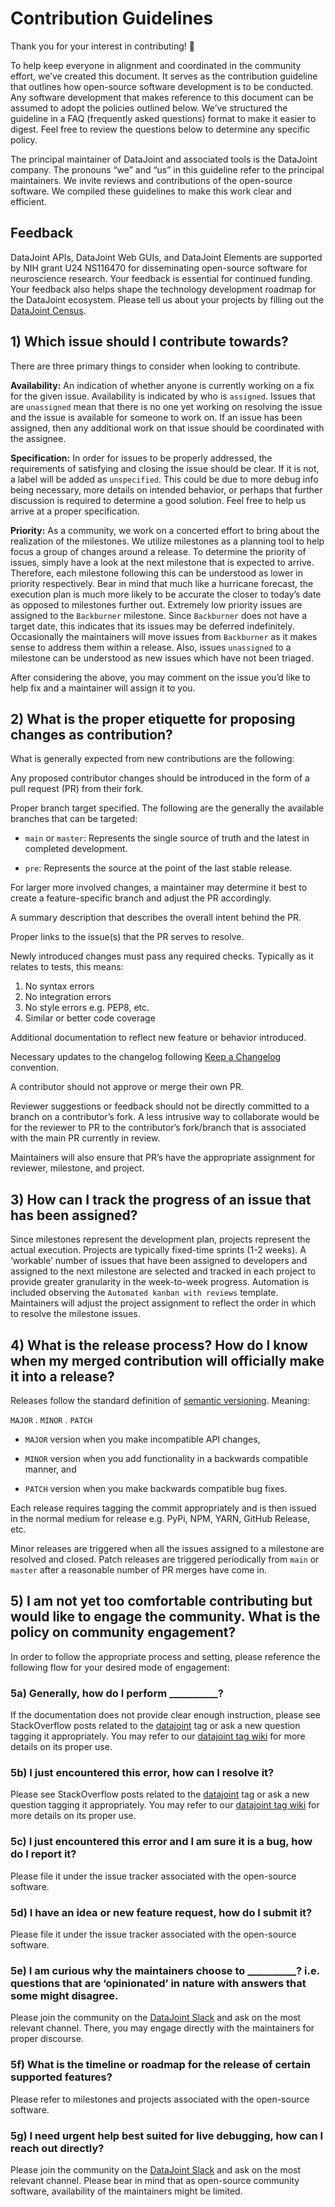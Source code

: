 # Contribution Guidelines

Thank you for your interest in contributing! 🤝

To help keep everyone in alignment and coordinated in the community effort, we’ve
created this document. It serves as the contribution guideline that outlines how
open-source software development is to be conducted. Any software development that makes
reference to this document can be assumed to adopt the policies outlined below. We’ve
structured the guideline in a FAQ (frequently asked questions) format to make it easier
to digest. Feel free to review the questions below to determine any specific policy.

The principal maintainer of DataJoint and associated tools is the DataJoint company. The
pronouns “we” and “us” in this guideline refer to the principal maintainers. We invite
reviews and contributions of the open-source software. We compiled these guidelines to
make this work clear and efficient.

## Feedback

DataJoint APIs, DataJoint Web GUIs, and DataJoint Elements are supported by NIH grant
U24 NS116470 for disseminating open-source software for neuroscience research. Your
feedback is essential for continued funding. Your feedback also helps shape the
technology development roadmap for the DataJoint ecosystem. Please tell us about your
projects by filling out the [DataJoint Census](https://community.datajoint.io).

## 1) Which issue should I contribute towards?

There are three primary things to consider when looking to contribute.

**Availability:** An indication of whether anyone is currently working on a fix for the
given issue. Availability is indicated by who is `assigned`. Issues that are
`unassigned` mean that there is no one yet working on resolving the issue and the issue
is available for someone to work on. If an issue has been assigned, then any additional
work on that issue should be coordinated with the assignee.

**Specification:** In order for issues to be properly addressed, the requirements of
satisfying and closing the issue should be clear. If it is not, a label will be added as
`unspecified`. This could be due to more debug info being necessary, more details on
intended behavior, or perhaps that further discussion is required to determine a good
solution. Feel free to help us arrive at a proper specification.

**Priority:** As a community, we work on a concerted effort to bring about the
realization of the milestones. We utilize milestones as a planning tool to help focus a
group of changes around a release. To determine the priority of issues, simply have a
look at the next milestone that is expected to arrive. Therefore, each milestone
following this can be understood as lower in priority respectively. Bear in mind that
much like a hurricane forecast, the execution plan is much more likely to be accurate
the closer to today’s date as opposed to milestones further out. Extremely low priority
issues are assigned to the `Backburner` milestone. Since `Backburner` does not have a
target date, this indicates that its issues may be deferred indefinitely. Occasionally
the maintainers will move issues from `Backburner` as it makes sense to address them
within a release. Also, issues `unassigned` to a milestone can be understood as new
issues which have not been triaged.

After considering the above, you may comment on the issue you’d like to help fix and a maintainer will assign it to you.

## 2) What is the proper etiquette for proposing changes as contribution?

What is generally expected from new contributions are the following:

Any proposed contributor changes should be introduced in the form of a pull request (PR)
from their fork.

Proper branch target specified. The following are the generally the available branches
that can be targeted:

- `main` or `master`: Represents the single source of truth and the latest in completed development.

- `pre`: Represents the source at the point of the last stable release.

For larger more involved changes, a maintainer may determine it best to create a
feature-specific branch and adjust the PR accordingly.

A summary description that describes the overall intent behind the PR.

Proper links to the issue(s) that the PR serves to resolve.

Newly introduced changes must pass any required checks. Typically as it relates to tests, this means:

1. No syntax errors
1. No integration errors
1. No style errors e.g. PEP8, etc.
1. Similar or better code coverage

Additional documentation to reflect new feature or behavior introduced.

Necessary updates to the changelog following [Keep a Changelog](https://keepachangelog.com/en/1.0.0/)
convention.

A contributor should not approve or merge their own PR.

Reviewer suggestions or feedback should not be directly committed to a branch on a
contributor’s fork. A less intrusive way to collaborate would be for the reviewer to PR
to the contributor’s fork/branch that is associated with the main PR currently in
review.

Maintainers will also ensure that PR’s have the appropriate assignment for reviewer, milestone, and project.

## 3) How can I track the progress of an issue that has been assigned?

Since milestones represent the development plan, projects represent the actual
execution. Projects are typically fixed-time sprints (1-2 weeks). A ‘workable’ number of
issues that have been assigned to developers and assigned to the next milestone are
selected and tracked in each project to provide greater granularity in the week-to-week
progress. Automation is included observing the `Automated kanban with reviews` template.
Maintainers will adjust the project assignment to reflect the order in which to resolve
the milestone issues.

## 4) What is the release process? How do I know when my merged contribution will officially make it into a release?

Releases follow the standard definition of [semantic versioning](https://semver.org/spec/v2.0.0.html).
Meaning:

`MAJOR` . `MINOR` . `PATCH`

- `MAJOR` version when you make incompatible API changes,

- `MINOR` version when you add functionality in a backwards compatible manner, and

- `PATCH` version when you make backwards compatible bug fixes.

Each release requires tagging the commit appropriately and is then issued in the normal
medium for release e.g. PyPi, NPM, YARN, GitHub Release, etc.

Minor releases are triggered when all the issues assigned to a milestone are resolved
and closed. Patch releases are triggered periodically from `main` or `master` after a
reasonable number of PR merges have come in.

## 5) I am not yet too comfortable contributing but would like to engage the community. What is the policy on community engagement?

In order to follow the appropriate process and setting, please reference the following flow for your desired mode of engagement:

### 5a) Generally, how do I perform __________?

If the documentation does not provide clear enough instruction, please see StackOverflow
posts related to the [datajoint](https://stackoverflow.com/questions/tagged/datajoint)
tag or ask a new question tagging it appropriately. You may refer to our 
[datajoint tag wiki](https://stackoverflow.com/tags/datajoint/info)
for more details on its proper use.

### 5b) I just encountered this error, how can I resolve it?

Please see StackOverflow posts related to the 
[datajoint](https://stackoverflow.com/questions/tagged/datajoint) tag or ask a new 
question tagging it appropriately. You may refer to our 
[datajoint tag wiki](https://stackoverflow.com/tags/datajoint/info) for more details on
its proper use.

### 5c) I just encountered this error and I am sure it is a bug, how do I report it?

Please file it under the issue tracker associated with the open-source software.

### 5d) I have an idea or new feature request, how do I submit it?

Please file it under the issue tracker associated with the open-source software.

### 5e) I am curious why the maintainers choose to __________? i.e. questions that are ‘opinionated’ in nature with answers that some might disagree.

Please join the community on the 
[DataJoint Slack](https://join.slack.com/t/datajoint/shared_invite/enQtMjkwNjQxMjI5MDk0LTQ3ZjFiZmNmNGVkYWFkYjgwYjdhNTBlZTBmMWEyZDc2NzZlYTBjOTNmYzYwOWRmOGFmN2MyYzU0OWQ0MWZiYTE)
and ask on the most relevant channel. There, you may engage directly with the maintainers for proper discourse.

### 5f) What is the timeline or roadmap for the release of certain supported features?

Please refer to milestones and projects associated with the open-source software.

### 5g) I need urgent help best suited for live debugging, how can I reach out directly?

Please join the community on the 
[DataJoint Slack](https://join.slack.com/t/datajoint/shared_invite/enQtMjkwNjQxMjI5MDk0LTQ3ZjFiZmNmNGVkYWFkYjgwYjdhNTBlZTBmMWEyZDc2NzZlYTBjOTNmYzYwOWRmOGFmN2MyYzU0OWQ0MWZiYTE)
and ask on the most relevant channel. Please bear in mind that as open-source community software, availability of the maintainers might be limited.
